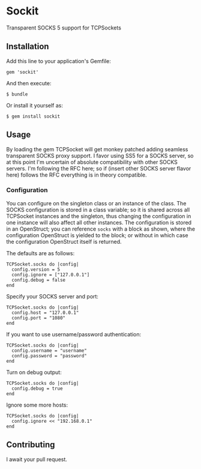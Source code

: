 # Sockit

Transparent SOCKS 5 support for TCPSockets

## Installation

Add this line to your application's Gemfile:

    gem 'sockit'

And then execute:

    $ bundle

Or install it yourself as:

    $ gem install sockit

## Usage

By loading the gem TCPSocket will get monkey patched adding seamless transparent SOCKS proxy support.  I favor using SS5 for a SOCKS server, so at this point I'm uncertain of absolute compatibility with other SOCKS servers.  I'm following the RFC here; so if (insert other SOCKS server flavor here) follows the RFC everything is in theory compatible.

### Configuration

You can configure on the singleton class or an instance of the class.  The SOCKS configuration is stored in a class variable; so it is shared across all TCPSocket instances and the singleton, thus changing the configuration in one instance will also affect all other instances.  The configuration is stored in an OpenStruct; you can reference `socks` with a block as shown, where the configuration OpenStruct is yielded to the block; or without in which case the configuration OpenStruct itself is returned.

The defaults are as follows:

    TCPSocket.socks do |config|
      config.version = 5
      config.ignore = ["127.0.0.1"]
      config.debug = false
    end

Specify your SOCKS server and port:

    TCPSocket.socks do |config|
      config.host = "127.0.0.1"
      config.port = "1080"
    end

If you want to use username/password authentication:

    TCPSocket.socks do |config|
      config.username = "username"
      config.password = "password"
    end

Turn on debug output:

    TCPSocket.socks do |config|
      config.debug = true
    end

Ignore some more hosts:

    TCPSocket.socks do |config|
      config.ignore << "192.168.0.1"
    end


## Contributing

I await your pull request.

